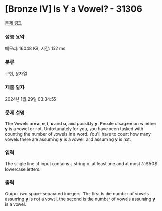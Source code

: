# [Bronze IV] Is Y a Vowel? - 31306 

[문제 링크](https://www.acmicpc.net/problem/31306) 

### 성능 요약

메모리: 16048 KB, 시간: 152 ms

### 분류

구현, 문자열

### 제출 일자

2024년 1월 29일 03:34:55

### 문제 설명

<p>The Vowels are <strong>a</strong>, <strong>e</strong>, <strong>i</strong>, <strong>o</strong> and <strong>u</strong>, and possibly <strong>y</strong>. People disagree on whether <strong>y</strong> is a vowel or not. Unfortunately for you, you have been tasked with counting the number of vowels in a word. You'll have to count how many vowels there are assuming <strong>y</strong> is a vowel, and assuming <strong>y</strong> is not.</p>

### 입력 

 <p>The single line of input contains a string of at least one and at most <mjx-container class="MathJax" jax="CHTML" style="font-size: 108.2%; position: relative;"><mjx-math class="MJX-TEX" aria-hidden="true"><mjx-mn class="mjx-n"><mjx-c class="mjx-c35"></mjx-c><mjx-c class="mjx-c30"></mjx-c></mjx-mn></mjx-math><mjx-assistive-mml unselectable="on" display="inline"><math xmlns="http://www.w3.org/1998/Math/MathML"><mn>50</mn></math></mjx-assistive-mml><span aria-hidden="true" class="no-mathjax mjx-copytext">$50$</span></mjx-container> lowercase letters.</p>

### 출력 

 <p>Output two space-separated integers. The first is the number of vowels assuming <strong>y</strong> is not a vowel, the second is the number of vowels assuming <strong>y</strong> is a vowel.</p>

